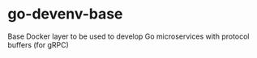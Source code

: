 # go-devenv-base
Base Docker layer to be used to develop Go microservices with protocol buffers (for gRPC)
